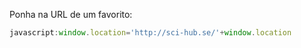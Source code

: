 Ponha na URL de um favorito:

```js
javascript:window.location='http://sci-hub.se/'+window.location
```
